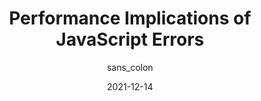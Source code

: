---
author: sans_colon
date: 2021-12-14
publisher: perfplanet
tags:
  - javascript
  - performance
  - errors
target_url: https://calendar.perfplanet.com/2021/performance-implications-of-javascript-errors/
title: Performance Implications of JavaScript Errors
---